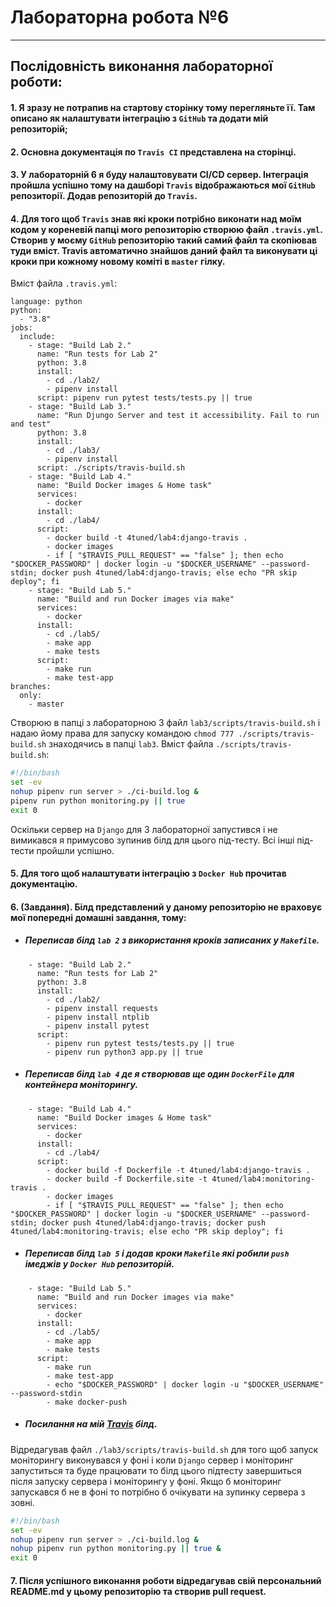 # **Лабораторна робота №6**
---
## Послідовність виконання лабораторної роботи:
#### 1. Я зразу не потрапив на стартову сторінку тому перегляньте її. Там описано як налаштувати інтеграцію з `GitHub` та додати мій репозиторій;
#### 2. Основна документація по `Travis CI` представлена на сторінці.
#### 3. У лабораторній 6 я буду налаштовувати CI/CD сервер. Інтеграція пройшла успішно тому на дашборі `Travis` відображаються мої `GitHub` репозиторії. Додав репозиторій до `Travis`.
#### 4. Для того щоб `Travis` знав які кроки потрібно виконати над моїм кодом у кореневій папці мого репозиторію створюю файл `.travis.yml`. Створив у моєму `GitHub` репозиторію такий самий файл та скопіював туди вміст. Travis автоматично знайшов даний файл та виконувати ці кроки при кожному новому коміті в `master` гілку.
Вміст файла `.travis.yml`:
```text
language: python
python:
  - "3.8"
jobs:
  include:
    - stage: "Build Lab 2."
      name: "Run tests for Lab 2"
      python: 3.8
      install:
        - cd ./lab2/
        - pipenv install
      script: pipenv run pytest tests/tests.py || true
    - stage: "Build Lab 3."
      name: "Run Djungo Server and test it accessibility. Fail to run and test"
      python: 3.8
      install:
        - cd ./lab3/
        - pipenv install
      script: ./scripts/travis-build.sh
    - stage: "Build Lab 4."
      name: "Build Docker images & Home task"
      services:
        - docker
      install:
        - cd ./lab4/
      script:
        - docker build -t 4tuned/lab4:django-travis .
        - docker images
        - if [ "$TRAVIS_PULL_REQUEST" == "false" ]; then echo "$DOCKER_PASSWORD" | docker login -u "$DOCKER_USERNAME" --password-stdin; docker push 4tuned/lab4:django-travis; else echo "PR skip deploy"; fi
    - stage: "Build Lab 5."
      name: "Build and run Docker images via make"
      services:
        - docker
      install:
        - cd ./lab5/
        - make app
        - make tests
      script:
        - make run
        - make test-app
branches:
  only:
    - master
```
Створюю в папці з лабораторною 3 файл `lab3/scripts/travis-build.sh` і надаю йому права для запуску командою `chmod 777 ./scripts/travis-build.sh` знаходячись в папці `lab3`.
Вміст файла `./scripts/travis-build.sh`:
```sh
#!/bin/bash
set -ev
nohup pipenv run server > ./ci-build.log &
pipenv run python monitoring.py || true
exit 0
```
Оскільки сервер на `Django` для 3 лабораторної запустився і не вимикався я примусово зупинив білд для цього під-тесту. Всі інші під-тести пройшли успішно. 
#### 5. Для того щоб налаштувати інтеграцію з `Docker Hub` прочитав документацію.
#### 6. (Завдання). Білд представлений у даному репозиторію не враховує мої попередні домашні завдання, тому:
* ##### Переписав білд `lab 2` з використання кроків записаних у `Makefile`.
```text
    - stage: "Build Lab 2."
      name: "Run tests for Lab 2"
      python: 3.8
      install:
        - cd ./lab2/
        - pipenv install requests
        - pipenv install ntplib
        - pipenv install pytest
      script: 
        - pipenv run pytest tests/tests.py || true
        - pipenv run python3 app.py || true
```
* ##### Переписав білд `lab 4` де я створював ще один `DockerFile` для контейнера моніторингу.
```text
    - stage: "Build Lab 4."
      name: "Build Docker images & Home task"
      services:
        - docker
      install:
        - cd ./lab4/
      script:
        - docker build -f Dockerfile -t 4tuned/lab4:django-travis .
        - docker build -f Dockerfile.site -t 4tuned/lab4:monitoring-travis .
        - docker images
        - if [ "$TRAVIS_PULL_REQUEST" == "false" ]; then echo "$DOCKER_PASSWORD" | docker login -u "$DOCKER_USERNAME" --password-stdin; docker push 4tuned/lab4:django-travis; docker push 4tuned/lab4:monitoring-travis; else echo "PR skip deploy"; fi
```
* ##### Переписав білд `lab 5` і додав кроки `Makefile` які робили `push` імеджів у `Docker Hub` репозиторій.
```text
    - stage: "Build Lab 5."
      name: "Build and run Docker images via make"
      services:
        - docker
      install:
        - cd ./lab5/
        - make app
        - make tests
      script:
        - make run
        - make test-app
        - echo "$DOCKER_PASSWORD" | docker login -u "$DOCKER_USERNAME" --password-stdin
        - make docker-push
```
* ##### Посилання на мій [***Travis***](https://app.travis-ci.com/github/4-TUNE/PavliukLab) білд.
Відредагував файл `./lab3/scripts/travis-build.sh` для того щоб запуск моніторингу виконувався у фоні і коли `Django` сервер і моніторинг запуститься та буде працювати то білд цього підтесту завершиться після запуску сервера і моніторингу у фоні. Якщо б моніторинг запускався б не в фоні то потрібно б очікувати на зупинку сервера з зовні.
```sh
#!/bin/bash
set -ev
nohup pipenv run server > ./ci-build.log &
nohup pipenv run python monitoring.py || true &
exit 0
```
#### 7. Після успішного виконання роботи відредагував свій персональний README.md у цьому репозиторію та створив pull request.
